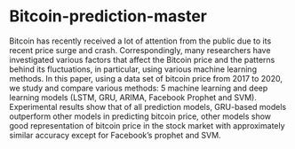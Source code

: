 # Bitcoin-prediction-master

Bitcoin has recently received a lot of attention from the public due to its recent price surge and crash. Correspondingly, many researchers have investigated various factors that affect the Bitcoin price and the patterns behind its fluctuations, in particular, using various machine learning methods. In this paper, using a data set of bitcoin price from 2017 to 2020, we study and compare various methods: 5 machine learning and deep learning models (LSTM, GRU, ARIMA, Facebook Prophet and SVM). Experimental results show that of all prediction models, GRU-based models outperform other models in predicting bitcoin price, other models show good representation of bitcoin price in the stock market with approximately similar accuracy except for Facebook’s prophet and SVM.

